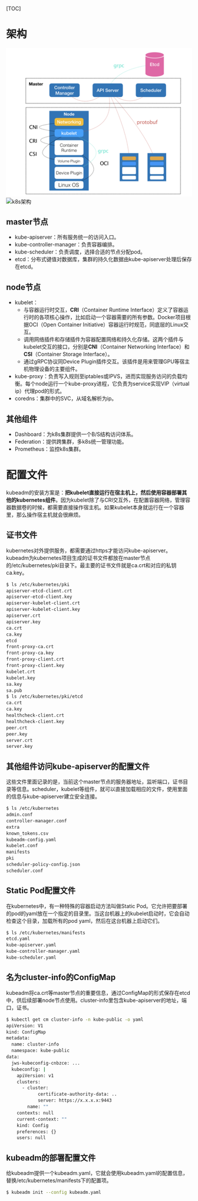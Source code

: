 [TOC]

# 架构

<img src="https://github.com/NieGuanglin/docs/blob/main/pics/CNCF/k8s/k8s架构.png">

<img src="/Users/nieguanglin/pics/CNCF/k8s/k8s架构.png" alt="k8s架构" style="zoom:100%;" />



## master节点

- kube-apiserver：所有服务统一的访问入口。
- kube-controller-manager：负责容器编排。
- kube-scheduler：负责调度，选择合适的节点分配pod。
- etcd：分布式键值对数据库，集群的持久化数据由kube-apiserver处理后保存在etcd。

## node节点

- kubelet：
  - 与容器运行时交互，**CRI**（Container Runtime Interface）定义了容器运行时的各项核心操作，比如启动一个容器需要的所有参数。Docker项目根据OCI（Open Container Initiative）容器运行时规范，同底层的Linux交互。
  - 调用网络插件和存储插件为容器配置网络和持久化存储。这两个插件与kubelet交互的接口，分别是**CNI**（Container Networking Interface）和**CSI**（Container Storage Interface）。
  - 通过gRPC协议同Device Plugin插件交互。该插件是用来管理GPU等宿主机物理设备的主要组件。
- kube-proxy：负责写入规则至iptables或IPVS，进而实现服务访问的负载均衡。每个node运行一个kube-proxy进程，它负责为service实现VIP（virtual ip）代理pod的形式。
- coredns：集群中的SVC，从域名解析为ip。

## 其他组件

- Dashboard：为k8s集群提供一个B/S结构访问体系。
- Federation：提供跨集群，多k8s统一管理功能。
- Prometheus：监控k8s集群。



# 配置文件

kubeadm的安装方案是：**把kubelet直接运行在宿主机上，然后使用容器部署其他的kubernetes组件**。因为kubelet除了与CRI交互外，在配置容器网络，管理容器数据卷的时候，都需要直接操作宿主机。如果kubelet本身就运行在一个容器里，那么操作宿主机就会很麻烦。

## 证书文件

kubernetes对外提供服务，都需要通过https才能访问kube-apiserver。kubeadm为kubernetes项目生成的证书文件都放在master节点的/etc/kubernetes/pki目录下。最主要的证书文件就是ca.crt和对应的私钥ca.key。

```bash
$ ls /etc/kubernetes/pki
apiserver-etcd-client.crt
apiserver-etcd-client.key
apiserver-kubelet-client.crt
apiserver-kubelet-client.key
apiserver.crt
apiserver.key
ca.crt
ca.key
etcd
front-proxy-ca.crt
front-proxy-ca.key
front-proxy-client.crt
front-proxy-client.key
kubelet.crt
kubelet.key
sa.key
sa.pub
$ ls /etc/kubernetes/pki/etcd
ca.crt
ca.key
healthcheck-client.crt
healthcheck-client.key
peer.crt
peer.key
server.crt
server.key
```

## 其他组件访问kube-apiserver的配置文件

这些文件里面记录的是，当前这个master节点的服务器地址，监听端口，证书目录等信息。scheduler，kubelet等组件，就可以直接加载相应的文件，使用里面的信息与kube-apiserver建立安全连接。

```bash
$ ls /etc/kubernetes
admin.conf
controller-manager.conf
extra
known_tokens.csv
kubeadm-config.yaml
kubelet.conf
manifests
pki
scheduler-policy-config.json
scheduler.conf
```

## Static Pod配置文件

在kubernetes中，有一种特殊的容器启动方法叫做Static Pod。它允许把要部署的pod的yaml放在一个指定的目录里。当这台机器上的kubelet启动时，它会自动检查这个目录，加载所有的pod yaml，然后在这台机器上启动它们。

```bash
$ ls /etc/kubernetes/manifests
etcd.yaml
kube-apiserver.yaml
kube-controller-manager.yaml
kube-scheduler.yaml
```

## 名为cluster-info的ConfigMap

kubeadm将ca.crt等master节点的重要信息，通过ConfigMap的形式保存在etcd中，供后续部署node节点使用。cluster-info里包含kube-apiserver的地址，端口，证书。

```bash
$ kubectl get cm cluster-info -n kube-public -o yaml
apiVersion: V1
kind: ConfigMap
metadata:
  name: cluster-info
  namespace: kube-public
data:
  jws-kubeconfig-cnbzce: ...
  kubeconfig: |
    apiVersion: v1
    clusters:
	  - cluster:
	  		certificate-authority-data: ..
	  		server: https://x.x.x.x:9443
	  	name: ""
	contexts: null
    current-context: ""
    kind: Config
    preferences: {}
    users: null
```

## kubeadm的部署配置文件

给kubeadm提供一个kubeadm.yaml，它就会使用kubeadm.yaml的配置信息，替换/etc/kubernetes/manifests下的配置项。

```bash
$ kubeadm init --config kubeadm.yaml
```

